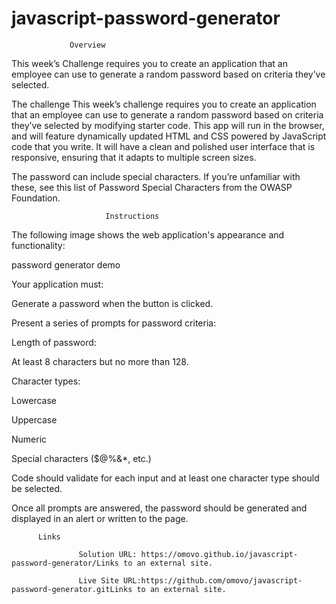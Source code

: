 # javascript-password-generator

                 Overview
  
  
  This week’s Challenge requires you to create an application that an employee can use to generate a random password based on criteria they’ve selected.

The challenge
This week’s challenge requires you to create an application that an employee can use to generate a random password based on criteria they’ve selected by modifying starter code. This app will run in the browser, and will feature dynamically updated HTML and CSS powered by JavaScript code that you write. It will have a clean and polished user interface that is responsive, ensuring that it adapts to multiple screen sizes.

The password can include special characters. If you’re unfamiliar with these, see this list of Password Special Characters from the OWASP Foundation.




                         Instructions

The following image shows the web application's appearance and functionality:

password generator demo

Your application must:

Generate a password when the button is clicked.

Present a series of prompts for password criteria:

Length of password:

At least 8 characters but no more than 128.

Character types:

Lowercase

Uppercase

Numeric

Special characters ($@%&*, etc.)

Code should validate for each input and at least one character type should be selected.

Once all prompts are answered, the password should be generated and displayed in an alert or written to the page.


          Links

                   Solution URL: https://omovo.github.io/javascript-password-generator/Links to an external site.

                   Live Site URL:https://github.com/omovo/javascript-password-generator.gitLinks to an external site.

